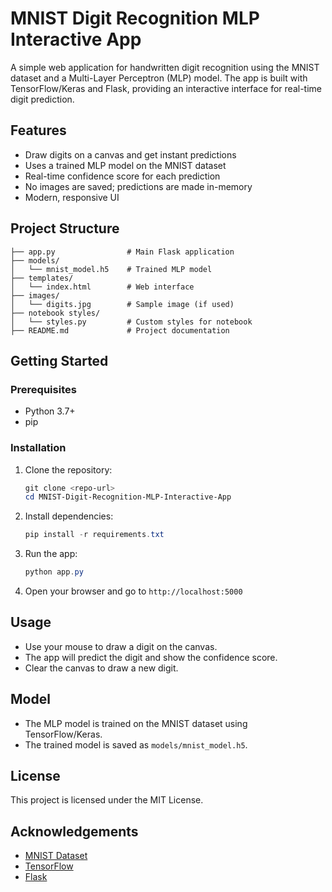 # MNIST Digit Recognition MLP Interactive App

A simple web application for handwritten digit recognition using the MNIST dataset and a Multi-Layer Perceptron (MLP) model. The app is built with TensorFlow/Keras and Flask, providing an interactive interface for real-time digit prediction.

## Features
- Draw digits on a canvas and get instant predictions
- Uses a trained MLP model on the MNIST dataset
- Real-time confidence score for each prediction
- No images are saved; predictions are made in-memory
- Modern, responsive UI

## Project Structure
```
├── app.py                # Main Flask application
├── models/
│   └── mnist_model.h5    # Trained MLP model
├── templates/
│   └── index.html        # Web interface
├── images/
│   └── digits.jpg        # Sample image (if used)
├── notebook styles/
│   └── styles.py         # Custom styles for notebook
├── README.md             # Project documentation
```

## Getting Started
### Prerequisites
- Python 3.7+
- pip

### Installation
1. Clone the repository:
   ```powershell
   git clone <repo-url>
   cd MNIST-Digit-Recognition-MLP-Interactive-App
   ```
2. Install dependencies:
   ```powershell
   pip install -r requirements.txt
   ```
3. Run the app:
   ```powershell
   python app.py
   ```
4. Open your browser and go to `http://localhost:5000`

## Usage
- Use your mouse to draw a digit on the canvas.
- The app will predict the digit and show the confidence score.
- Clear the canvas to draw a new digit.

## Model
- The MLP model is trained on the MNIST dataset using TensorFlow/Keras.
- The trained model is saved as `models/mnist_model.h5`.

## License
This project is licensed under the MIT License.

## Acknowledgements
- [MNIST Dataset](http://yann.lecun.com/exdb/mnist/)
- [TensorFlow](https://www.tensorflow.org/)
- [Flask](https://flask.palletsprojects.com/)
